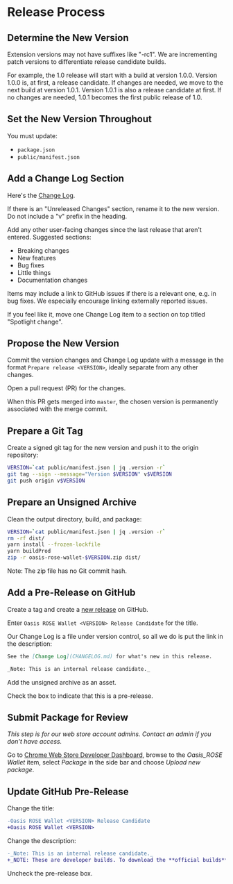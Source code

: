 # Release Process

## Determine the New Version

Extension versions may not have suffixes like "-rc1".
We are incrementing patch versions to differentiate release candidate builds.

For example, the 1.0 release will start with a build at version 1.0.0.
Version 1.0.0 is, at first, a release candidate.
If changes are needed, we move to the next build at version 1.0.1.
Version 1.0.1 is also a release candidate at first.
If no changes are needed, 1.0.1 becomes the first public release of 1.0.

## Set the New Version Throughout

You must update:

- `package.json`
- `public/manifest.json`

## Add a Change Log Section

Here's the [Change Log](../CHANGELOG.md).

If there is an "Unreleased Changes" section, rename it to the new version.
Do not include a "v" prefix in the heading.

Add any other user-facing changes since the last release that aren't entered.
Suggested sections:

- Breaking changes
- New features
- Bug fixes
- Little things
- Documentation changes

Items may include a link to GitHub issues if there is a relevant one, e.g. in bug fixes.
We especially encourage linking externally reported issues.

If you feel like it, move one Change Log item to a section on top titled "Spotlight change".

## Propose the New Version

Commit the version changes and Change Log update with a message in the format
`Prepare release <VERSION>`, ideally separate from any other changes.

Open a pull request (PR) for the changes.

When this PR gets merged into `master`, the chosen version is permanently associated with the merge
commit.

## Prepare a Git Tag

Create a signed git tag for the new version and push it to the origin repository:

```sh
VERSION=`cat public/manifest.json | jq .version -r`
git tag --sign --message="Version $VERSION" v$VERSION
git push origin v$VERSION
```

## Prepare an Unsigned Archive

Clean the output directory, build, and package:

```sh
VERSION=`cat public/manifest.json | jq .version -r`
rm -rf dist/
yarn install --frozen-lockfile
yarn buildProd
zip -r oasis-rose-wallet-$VERSION.zip dist/
```

Note: The zip file has no Git commit hash.

## Add a Pre-Release on GitHub

Create a tag and create a
[new release](https://github.com/oasisprotocol/oasis-wallet-ext/releases/new) on GitHub.

Enter `Oasis ROSE Wallet <VERSION> Release Candidate` for the title.

Our Change Log is a file under version control, so all we do is put the link in the description:

```md
See the [Change Log](CHANGELOG.md) for what's new in this release.

_Note: This is an internal release candidate._
```

Add the unsigned archive as an asset.

Check the box to indicate that this is a pre-release.

## Submit Package for Review

_This step is for our web store account admins._
_Contact an admin if you don't have access._

Go to [Chrome Web Store Developer Dashboard](https://chrome.google.com/webstore/devconsole/),
browse to the _Oasis_ROSE Wallet_ item,
select _Package_ in the side bar and
choose _Upload new package_.

## Update GitHub Pre-Release

Change the title:

```diff
-Oasis ROSE Wallet <VERSION> Release Candidate
+Oasis ROSE Wallet <VERSION>
```

Change the description:

```diff
-_Note: This is an internal release candidate._
+_NOTE: These are developer builds. To download the **official builds**, go to [Chrome Web Store](https://chrome.google.com/webstore/detail/oasis-wallet/ppdadbejkmjnefldpcdjhnkpbjkikoip)._
```

Uncheck the pre-release box.
